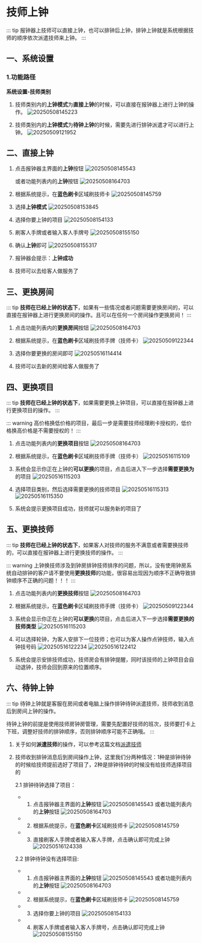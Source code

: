 # 技师上钟
::: tip
报钟器上技师可以直接上钟，也可以排钟后上钟，排钟上钟就是系统根据技师的顺序依次派遣技师来上钟。
:::
## 一、系统设置
### 1.功能路径
**系统设置-技师类别**

1. 技师类别内的**上钟模式**为**直接上钟**的时候，可以直接在报钟器上进行上钟的操作。
   ![20250508145223](https://wiki-cdsoft.oss-cn-hangzhou.aliyuncs.com/20250508145223.png)

2. 技师类别内的**上钟模式**为**待钟上钟**的时候，需要先进行排钟派遣才可以进行上钟。
   ![20250509121952](https://wiki-cdsoft.oss-cn-hangzhou.aliyuncs.com/20250509121952.png)

## 二、直接上钟
1. 点击报钟器主界面的**上钟**按钮
![20250508145543](https://wiki-cdsoft.oss-cn-hangzhou.aliyuncs.com/20250508145543.png)


   或者功能列表内的**上钟**按钮
![20250508164703](https://wiki-cdsoft.oss-cn-hangzhou.aliyuncs.com/20250508164703.png)
2. 根据系统提示，在**蓝色刷卡**区域刷技师卡
   ![20250508145759](https://wiki-cdsoft.oss-cn-hangzhou.aliyuncs.com/20250508145759.png)

3. 选择**上钟模式**
   ![20250508153845](https://wiki-cdsoft.oss-cn-hangzhou.aliyuncs.com/20250508153845.png)
   
4. 选择你要上钟的项目
   ![20250508154133](https://wiki-cdsoft.oss-cn-hangzhou.aliyuncs.com/20250508154133.png)

5. 刷客人手牌或者输入客人手牌号
   ![20250508155150](https://wiki-cdsoft.oss-cn-hangzhou.aliyuncs.com/20250508155150.png)

6. 确认**上钟**即可
   ![20250508155317](https://wiki-cdsoft.oss-cn-hangzhou.aliyuncs.com/20250508155317.png)

7. 报钟器会提示：**上钟成功**
8. 技师可以去给客人做服务了

## 三、更换房间

::: tip
**技师在已经上钟的状态下**，如果有一些情况或者问题需要更换房间的，可以直接在报钟器上进行更换房间的操作。且可以在任何一个房间操作更换房间！
:::

1. 点击功能列表内的**更换房间**按钮
![20250508164703](https://wiki-cdsoft.oss-cn-hangzhou.aliyuncs.com/20250508164703.png)

2. 根据系统提示，在**蓝色刷卡**区域刷技师手牌（技师卡）
   ![20250509122344](https://wiki-cdsoft.oss-cn-hangzhou.aliyuncs.com/20250509122344.png)

3. 选择你要更换的房间即可
   ![20250516114414](https://wiki-cdsoft.oss-cn-hangzhou.aliyuncs.com/20250516114414.png)

4. 技师可以去新的房间给客人做服务了


## 四、更换项目

::: tip 
**技师在已经上钟的状态下**，如果需要更换上钟项目，可以直接在报钟器上进行更换项目的操作。
:::

::: warning 
高价格换低价格的项目，最后一步是需要技师经理刷卡授权的，低价格换高价格是不需要授权的！
:::

1. 点击功能列表内的**更换项目**按钮
![20250508164703](https://wiki-cdsoft.oss-cn-hangzhou.aliyuncs.com/20250508164703.png)

1. 根据系统提示，在**蓝色刷卡**区域刷技师手牌（技师卡）
   ![20250516115109](https://wiki-cdsoft.oss-cn-hangzhou.aliyuncs.com/20250516115109.png)

2. 系统会显示你正在上钟的**可以更换**的项目，点击后进入下一步选择**需要更换为**的项目
   ![20250516115203](https://wiki-cdsoft.oss-cn-hangzhou.aliyuncs.com/20250516115203.png)

3. 选择项目类别，然后选择需要更换的技师项目
   ![20250516115313](https://wiki-cdsoft.oss-cn-hangzhou.aliyuncs.com/20250516115313.png)
   ![20250516115350](https://wiki-cdsoft.oss-cn-hangzhou.aliyuncs.com/20250516115350.png)

4. 系统会提示更换项目成功，技师就可以服务新的项目了


## 五、更换技师

::: tip
**技师在已经上钟的状态下**，如果客人对技师的服务不满意或者需要换技师的，可以直接在报钟器上进行更换技师的操作。
:::

::: warning 
上钟换技师涉及到钟房排钟技师排序的问题，所以，没有使用钟房系统自动排钟的客户请不要使用**更换技师**的功能，很容易出现因为顺序不正确导致排钟顺序不正确的问题！！！
:::

1. 点击功能列表内的**更换技师**按钮
![20250508164703](https://wiki-cdsoft.oss-cn-hangzhou.aliyuncs.com/20250508164703.png)

2. 根据系统提示，在**蓝色刷卡**区域刷技师手牌（技师卡）
   ![20250509122344](https://wiki-cdsoft.oss-cn-hangzhou.aliyuncs.com/20250509122344.png)

3. 系统会显示你正在上钟的**可以更换**的项目，点击后进入下一步选择**需要更换的技师类型**
   ![20250516115203](https://wiki-cdsoft.oss-cn-hangzhou.aliyuncs.com/20250516115203.png)

4. 可以选择轮钟，为客人安排下一位技师；也可以为客人操作点钟技师，输入点钟技号码
   ![20250516122234](https://wiki-cdsoft.oss-cn-hangzhou.aliyuncs.com/20250516122234.png)
   ![20250516122412](https://wiki-cdsoft.oss-cn-hangzhou.aliyuncs.com/20250516122412.png)

5. 系统会提示安排技师成功，技师房会有排钟提醒，同时该技师的上钟项目会自动退钟，技师会回到原来的位置顺序。

## 六、待钟上钟

::: tip
待钟上钟就是客服在房间或者电脑上操作排钟待钟派遣技师，技师收到消息后到房间上钟的操作。

待钟上钟的前提是使用技师房钟房管理，需要先配置好技师的班次，技师要打卡上下班，调整好技师的排钟顺序，否则排钟顺序可能不正确哦。
:::

1. 关于如何**派遣技师**的操作，可以参考这篇文档[派遣技师](派遣技师.md)
2. 技师收到排钟消息后到房间操作上钟，这里我们分两种情况：1种是排钟待钟的时候给技师提前选好了项目了，2种是排钟待钟的时候没有给技师选择项目的
   
   2.1 排钟待钟选择了项目：

      + 1. 点击报钟器主界面的**上钟**按钮
![20250508145543](https://wiki-cdsoft.oss-cn-hangzhou.aliyuncs.com/20250508145543.png)
或者功能列表内的**上钟**按钮
![20250508164703](https://wiki-cdsoft.oss-cn-hangzhou.aliyuncs.com/20250508164703.png)
      + 2. 根据系统提示，在**蓝色刷卡**区域刷技师卡
   ![20250508145759](https://wiki-cdsoft.oss-cn-hangzhou.aliyuncs.com/20250508145759.png)

      + 3. 直接刷客人手牌或者输入客人手牌，点击确认即可完成上钟
     ![20250516124338](https://wiki-cdsoft.oss-cn-hangzhou.aliyuncs.com/20250516124338.png)

   
   2.2 排钟待钟没有选择项目:

      + 1. 点击报钟器主界面的**上钟**按钮
![20250508145543](https://wiki-cdsoft.oss-cn-hangzhou.aliyuncs.com/20250508145543.png)
或者功能列表内的**上钟**按钮
![20250508164703](https://wiki-cdsoft.oss-cn-hangzhou.aliyuncs.com/20250508164703.png)
      + 2. 根据系统提示，在**蓝色刷卡**区域刷技师卡
   ![20250508145759](https://wiki-cdsoft.oss-cn-hangzhou.aliyuncs.com/20250508145759.png)

      + 3. 选择你要上钟的项目
   ![20250508154133](https://wiki-cdsoft.oss-cn-hangzhou.aliyuncs.com/20250508154133.png)

      + 4. 刷客人手牌或者输入客人手牌号，点击确认即可完成上钟
   ![20250508155150](https://wiki-cdsoft.oss-cn-hangzhou.aliyuncs.com/20250508155150.png)
